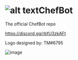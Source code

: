 # ![alt text](https://i.imgur.com/2BmoMKp.png?1 "ChefBot")ChefBot
The official ChefBot repo

https://discord.gg/rbfU3zkAFt

Logo designed by: TM#6795

![image](https://user-images.githubusercontent.com/81780406/114735819-8b2f3b80-9d13-11eb-99f6-ae076d9842e6.png)
